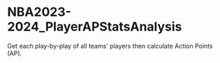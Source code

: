 # NBA2023-2024_PlayerAPStatsAnalysis
Get each play-by-play of all teams' players then calculate Action Points (AP).
